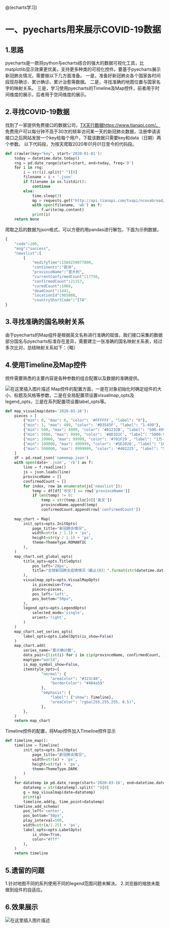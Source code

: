 @(echarts学习)
# 一、pyecharts用来展示COVID-19数据
## 1.思路
pyecharts是一款将python与echarts结合的强大的数据可视化工具，比matplotlib显示效果更优美，支持更多种类的可视化控件。要基于pyecharts展示新冠肺炎情况，需要做以下几方面准备。
一是，准备好新冠肺炎各个国家各时间段现存确诊、累计确诊、累计治愈等数据。
二是，寻找准确的地图位置与国家名字的映射关系。
三是，学习使用pyecharts的Timeline及Map控件，前者用于时间维度的展示，后者用于空间维度的展示。

## 2.寻找COVID-19数据
找到了一家提供免费接口的数据公司，[TX天行数据](https://www.tianapi.com/)https://www.tianapi.com/。
免费用户可以每分钟不高于30次的频率访问某一天的新冠肺炎数据，注册申请该接口之后网站发放一个key给每个用户，下载该数据只需要key和data（日期）两个参数。
       以下代码段，为按天爬取2020年01月01日至今的代码段。

```python
def crawler(key="key", start='2020-01-01'):
    today = datetime.date.today()
    rng = pd.date_range(start=start, end=today, freq='D')
    for i in rng:
        i = str(i).split(" ")[0]
        filename = i + '.json'
        if filename in os.listdir():
            continue
        else:
            time.sleep(3)
            mp = requests.get("http://api.tianapi.com/txapi/ncovabroad/index?Array&key={0}&date={1}".format(key,i))
            with open(filename, 'wb') as f:
                f.write(mp.content)
            print(i)
    return None
```
爬取之后的数据为json格式，可以方便的用pandas进行解包，下面为示例数据，

```python
{
	"code":200,
	"msg":"success",
	"newslist":[
		{
			"modifyTime":1584259077000,
			"continents":"欧洲",
			"provinceName":"意大利",
			"currentConfirmedCount":17750,
			"confirmedCount":21157,
			"curedCount":1966,
			"deadCount":1441,
			"locationId":965008,
			"countryShortCode":"ITA"
}
```
## 3.寻找准确的国名映射关系
由于pyecharts的Map组件是根据英文名称进行准确的赋值，我们接口采集的数据部分国名与pyecharts标准存在差异，需要建立一张准确的国名映射关系表，经过多次比对，总结映射关系如下：（略）

## 4.使用Timeline及Map控件
控件需要熟悉的主要内容是各种参数的组合配置以及数据的准确提供。

![在这里插入图片描述](https://img-blog.csdnimg.cn/20200503215127705.png?x-oss-process=image/watermark,type_ZmFuZ3poZW5naGVpdGk,shadow_10,text_aHR0cHM6Ly9ibG9nLmNzZG4ubmV0L3dlaXhpbl80MjYyOTIzMw==,size_16,color_FFFFFF,t_70)
Map控件的配置方面，一是在对象初始化时确定组件的大小、标题及风格等参数，二是在全局配置项设置visualmap_opts及legend_opts，三是在系列配置项设置label_opts等。
```python
def map_visualmap(date='2020-03-16'):
    pieces = [
        {"min": 0, "max": 0, "color": '#FFFFFF', "label": "0"},
        {"min": 1, "max": 499, "color": '#D3545F', "label": "1-499"},
        {"min": 500, "max": 4999, "color": '#A1232B', "label": "500-4999"},
        {"min": 5000, "max": 9999, "color": '#8D1D2C', "label": "5000-9999"},
        {"min": 10000, "max": 99999, "color": '#701F29', "label": "1万-10万"},
        {"min": 100000, "max": 499999, "color": '#5E2028', "label": "10万-50万"},
        {"min": 500000, "max": 9999999, "color": '#402225', "label": "50万以上"}
    ]
    df = pd.read_json('namemap.json')
    with open(date+'.json', 'rb') as f:
        line = f.readline()
        js = json.loads(line)
        provinceName = []
        confirmedCount = []
        for index, row in enumerate(js['newslist']):
            temp = df[df['中文'] == row['provinceName']]
            if len(temp) != 0:
                temp = str(temp.iloc[0]['英文'])
                provinceName.append(temp)
                confirmedCount.append(row['confirmedCount'])
    
    map_chart = Map(
        init_opts=opts.InitOpts(
            page_title="新冠肺炎情况",
            width=str(x / 1.1) + 'px',
            height=str(y / 1.1) + 'px',
            theme=ThemeType.ROMANTIC
        ),
    )
    map_chart.set_global_opts(
        title_opts=opts.TitleOpts(
            pos_left='20px',
            title="全球新冠肺炎疫情情况（截止{0}）".format(str(datetime.date.today()))
        ),
        visualmap_opts=opts.VisualMapOpts(
            is_piecewise=True,
            pieces=pieces,
            pos_left='left',
            pos_bottom="50px",
        ),
        legend_opts=opts.LegendOpts(
            selected_mode='single',
            orient='right',
        )
    )
    map_chart.set_series_opts(
        label_opts=opts.LabelOpts(is_show=False)
    )
    map_chart.add(
        series_name="累计确诊数",
        data_pair=[list(i) for i in zip(provinceName, confirmedCount, )],
        maptype="world",
        is_map_symbol_show=False,
        itemstyle_opts={
                "normal": {
                    "areaColor": "#323c48",
                    "borderColor": "#404a59"
                },
                "emphasis": {
                    "label": {"show": Timeline},
                    "areaColor": "rgba(255,255,255, 0.5)",
                },
        },
    )
    return map_chart
```

Timeline控件的配置，将Map控件加入Timeline控件显示

```python
def timeline_map():
    timeline = Timeline(
        init_opts=opts.InitOpts(
            page_title="新冠肺炎情况",
            width=str(x) + 'px',
            height=str(y) + 'px',
            theme=ThemeType.DARK
        )
    )
    for datatemp in pd.date_range(start='2020-03-16', end=datetime.date.today(), freq='D'):
        datatemp = str(datatemp).split(" ")[0]
        g = map_visualmap(date=datatemp)
        print(g)
        timeline.add(g, time_point=datatemp)
    timeline.add_schema(
        pos_left='center',
        pos_bottom="50px",
        play_interval=500,
        width=str(x/1.25) + 'px',
        label_opts=opts.LabelOpts(
            is_show=True,
            color="#fff"
        ),
    )
    return timeline
```
## 5.遗留的问题
1.针对地图不同的系列使用不同的legend范围问题未解决。
2.浏览器的缩放未能做到组件的自适应。
## 6.效果展示
![在这里插入图片描述](https://img-blog.csdnimg.cn/20200503215843196.png?x-oss-process=image/watermark,type_ZmFuZ3poZW5naGVpdGk,shadow_10,text_aHR0cHM6Ly9ibG9nLmNzZG4ubmV0L3dlaXhpbl80MjYyOTIzMw==,size_16,color_FFFFFF,t_70)



